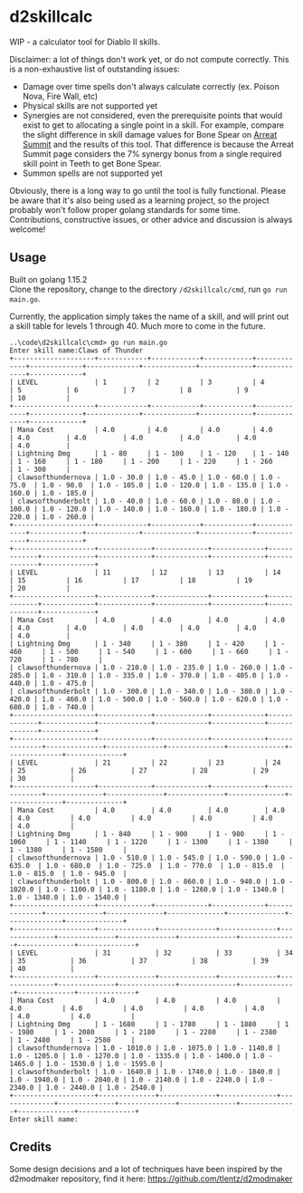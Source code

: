 # d2skillcalc
WIP - a calculator tool for Diablo II skills. 

Disclaimer: a lot of things don't work yet, or do not compute correctly. This is a non-exhaustive list of outstanding issues:
- Damage over time spells don't always calculate correctly (ex. Poison Nova, Fire Wall, etc)
- Physical skills are not supported yet
- Synergies are not considered, even the prerequisite points that would exist to get to allocating a single point in a skill. For example, compare the slight difference in skill damage values for Bone Spear on [Arreat Summit](http://classic.battle.net/diablo2exp/skills/necromancer-poison.shtml) and the results of this tool. That difference is because the Arreat Summit page considers the 7% synergy bonus from a single required skill point in Teeth to get Bone Spear.
- Summon spells are not supported yet

Obviously, there is a long way to go until the tool is fully functional. Please be aware that it's also being used as a learning project, so the project probably won't follow proper golang standards for some time. Contributions, constructive issues, or other advice and discussion is always welcome!


## Usage
Built on golang 1.15.2  
Clone the repository, change to the directory `/d2skillcalc/cmd`, run `go run main.go`.

Currently, the application simply takes the name of a skill, and will print out a skill table for levels 1 through 40. Much more to come in the future.
```
..\code\d2skillcalc\cmd> go run main.go
Enter skill name:Claws of Thunder
+--------------------+------------+------------+------------+-------------+-------------+-------------+-------------+-------------+-------------+-------------+
| LEVEL              | 1          | 2          | 3          | 4           | 5           | 6           | 7           | 8           | 9           | 10          |
+--------------------+------------+------------+------------+-------------+-------------+-------------+-------------+-------------+-------------+-------------+
| Mana Cost          | 4.0        | 4.0        | 4.0        | 4.0         | 4.0         | 4.0         | 4.0         | 4.0         | 4.0         | 4.0         |
| Lightning Dmg      | 1 - 80     | 1 - 100    | 1 - 120    | 1 - 140     | 1 - 160     | 1 - 180     | 1 - 200     | 1 - 220     | 1 - 260     | 1 - 300     |
| clawsofthundernova | 1.0 - 30.0 | 1.0 - 45.0 | 1.0 - 60.0 | 1.0 - 75.0  | 1.0 - 90.0  | 1.0 - 105.0 | 1.0 - 120.0 | 1.0 - 135.0 | 1.0 - 160.0 | 1.0 - 185.0 |
| clawsofthunderbolt | 1.0 - 40.0 | 1.0 - 60.0 | 1.0 - 80.0 | 1.0 - 100.0 | 1.0 - 120.0 | 1.0 - 140.0 | 1.0 - 160.0 | 1.0 - 180.0 | 1.0 - 220.0 | 1.0 - 260.0 |
+--------------------+------------+------------+------------+-------------+-------------+-------------+-------------+-------------+-------------+-------------+
+--------------------+-------------+-------------+-------------+-------------+-------------+-------------+-------------+-------------+-------------+-------------+
| LEVEL              | 11          | 12          | 13          | 14          | 15          | 16          | 17          | 18          | 19          | 20          |
+--------------------+-------------+-------------+-------------+-------------+-------------+-------------+-------------+-------------+-------------+-------------+
| Mana Cost          | 4.0         | 4.0         | 4.0         | 4.0         | 4.0         | 4.0         | 4.0         | 4.0         | 4.0         | 4.0         |
| Lightning Dmg      | 1 - 340     | 1 - 380     | 1 - 420     | 1 - 460     | 1 - 500     | 1 - 540     | 1 - 600     | 1 - 660     | 1 - 720     | 1 - 780     |
| clawsofthundernova | 1.0 - 210.0 | 1.0 - 235.0 | 1.0 - 260.0 | 1.0 - 285.0 | 1.0 - 310.0 | 1.0 - 335.0 | 1.0 - 370.0 | 1.0 - 405.0 | 1.0 - 440.0 | 1.0 - 475.0 |
| clawsofthunderbolt | 1.0 - 300.0 | 1.0 - 340.0 | 1.0 - 380.0 | 1.0 - 420.0 | 1.0 - 460.0 | 1.0 - 500.0 | 1.0 - 560.0 | 1.0 - 620.0 | 1.0 - 680.0 | 1.0 - 740.0 |
+--------------------+-------------+-------------+-------------+-------------+-------------+-------------+-------------+-------------+-------------+-------------+
+--------------------+-------------+-------------+-------------+--------------+--------------+--------------+--------------+--------------+--------------+--------------+
| LEVEL              | 21          | 22          | 23          | 24           | 25           | 26           | 27           | 28           | 29           | 30           |
+--------------------+-------------+-------------+-------------+--------------+--------------+--------------+--------------+--------------+--------------+--------------+
| Mana Cost          | 4.0         | 4.0         | 4.0         | 4.0          | 4.0          | 4.0          | 4.0          | 4.0          | 4.0          | 4.0          |
| Lightning Dmg      | 1 - 840     | 1 - 900     | 1 - 980     | 1 - 1060     | 1 - 1140     | 1 - 1220     | 1 - 1300     | 1 - 1380     | 1 - 1380     | 1 - 1580     |
| clawsofthundernova | 1.0 - 510.0 | 1.0 - 545.0 | 1.0 - 590.0 | 1.0 - 635.0  | 1.0 - 680.0  | 1.0 - 725.0  | 1.0 - 770.0  | 1.0 - 815.0  | 1.0 - 815.0  | 1.0 - 945.0  |
| clawsofthunderbolt | 1.0 - 800.0 | 1.0 - 860.0 | 1.0 - 940.0 | 1.0 - 1020.0 | 1.0 - 1100.0 | 1.0 - 1180.0 | 1.0 - 1260.0 | 1.0 - 1340.0 | 1.0 - 1340.0 | 1.0 - 1540.0 |
+--------------------+-------------+-------------+-------------+--------------+--------------+--------------+--------------+--------------+--------------+--------------+
+--------------------+--------------+--------------+--------------+--------------+--------------+--------------+--------------+--------------+--------------+--------------+
| LEVEL              | 31           | 32           | 33           | 34           | 35           | 36           | 37           | 38           | 39           | 40           |
+--------------------+--------------+--------------+--------------+--------------+--------------+--------------+--------------+--------------+--------------+--------------+
| Mana Cost          | 4.0          | 4.0          | 4.0          | 4.0          | 4.0          | 4.0          | 4.0          | 4.0          | 4.0          | 4.0          |
| Lightning Dmg      | 1 - 1680     | 1 - 1780     | 1 - 1880     | 1 - 1980     | 1 - 2080     | 1 - 2180     | 1 - 2280     | 1 - 2380     | 1 - 2480     | 1 - 2580     |
| clawsofthundernova | 1.0 - 1010.0 | 1.0 - 1075.0 | 1.0 - 1140.0 | 1.0 - 1205.0 | 1.0 - 1270.0 | 1.0 - 1335.0 | 1.0 - 1400.0 | 1.0 - 1465.0 | 1.0 - 1530.0 | 1.0 - 1595.0 |
| clawsofthunderbolt | 1.0 - 1640.0 | 1.0 - 1740.0 | 1.0 - 1840.0 | 1.0 - 1940.0 | 1.0 - 2040.0 | 1.0 - 2140.0 | 1.0 - 2240.0 | 1.0 - 2340.0 | 1.0 - 2440.0 | 1.0 - 2540.0 |
+--------------------+--------------+--------------+--------------+--------------+--------------+--------------+--------------+--------------+--------------+--------------+
Enter skill name:
```


## Credits
Some design decisions and a lot of techniques have been inspired by the d2modmaker repository, find it here: https://github.com/tlentz/d2modmaker